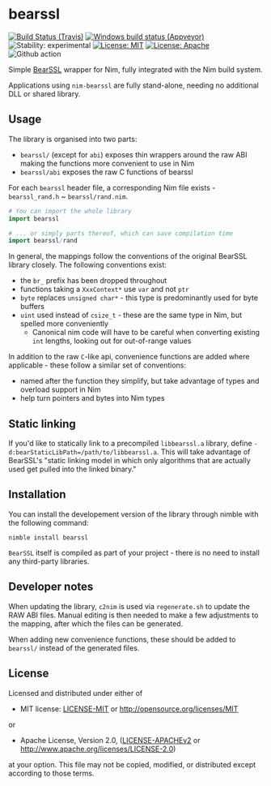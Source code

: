 # bearssl

[![Build Status (Travis)](https://img.shields.io/travis/status-im/nim-bearssl/master.svg?label=Linux%20/%20macOS "Linux/macOS build status (Travis)")](https://travis-ci.org/status-im/nim-bearssl)
[![Windows build status (Appveyor)](https://img.shields.io/appveyor/ci/nimbus/nim-bearssl/master.svg?label=Windows "Windows build status (Appveyor)")](https://ci.appveyor.com/project/nimbus/nim-bearssl)
![Stability: experimental](https://img.shields.io/badge/stability-experimental-orange.svg)
[![License: MIT](https://img.shields.io/badge/License-MIT-blue.svg)](https://opensource.org/licenses/MIT)
[![License: Apache](https://img.shields.io/badge/License-Apache%202.0-blue.svg)](https://opensource.org/licenses/Apache-2.0)
![Github action](https://github.com/status-im/nim-bearssl/workflows/CI/badge.svg)

Simple [BearSSL](https://bearssl.org/) wrapper for Nim, fully integrated with the Nim build system.

Applications using `nim-bearssl` are fully stand-alone, needing no additional DLL or shared library.

## Usage

The library is organised into two parts:

* `bearssl/` (except for `abi`) exposes thin wrappers around the raw ABI making the functions more convenient to use in Nim
* `bearssl/abi` exposes the raw C functions of bearssl

For each `bearssl` header file, a corresponding Nim file exists - `bearssl_rand.h` ~ `bearssl/rand.nim`.

```nim
# You can import the whole library
import bearssl

# ... or simply parts thereof, which can save compilation time
import bearssl/rand
```

In general, the mappings follow the conventions of the original BearSSL library closely. The following conventions exist:

* the `br_` prefix has been dropped throughout
* functions taking a `XxxContext*` use `var` and not `ptr`
* `byte` replaces `unsigned char*` - this type is predominantly used for byte buffers
* `uint` used instead of `csize_t` - these are the same type in Nim, but spelled more conveniently
  * Canonical nim code will have to be careful when converting existing `int` lengths, looking out for out-of-range values

In addition to the raw `C`-like api, convenience functions are added where applicable - these follow a similar set of conventions:

* named after the function they simplify, but take advantage of types and overload support in Nim
* help turn pointers and bytes into Nim types

## Static linking

If you'd like to statically link to a precompiled `libbearssl.a` library, define `-d:bearStaticLibPath=/path/to/libbearssl.a`. This will take advantage of BearSSL's "static linking model in which only algorithms that are actually used get pulled into the linked binary."

## Installation

You can install the developement version of the library through nimble with the following command:

```
nimble install bearssl
```

`BearSSL` itself is compiled as part of your project - there is no need to install any third-party libraries.

## Developer notes

When updating the library, `c2nim` is used via `regenerate.sh` to update the RAW ABI files. Manual editing is then needed to make a few adjustments to the mapping, after which the files can be generated.

When adding new convenience functions, these should be added to `bearssl/` instead of the generated files.

## License

Licensed and distributed under either of

* MIT license: [LICENSE-MIT](LICENSE-MIT) or http://opensource.org/licenses/MIT

or

* Apache License, Version 2.0, ([LICENSE-APACHEv2](LICENSE-APACHEv2) or http://www.apache.org/licenses/LICENSE-2.0)

at your option. This file may not be copied, modified, or distributed except according to those terms.
